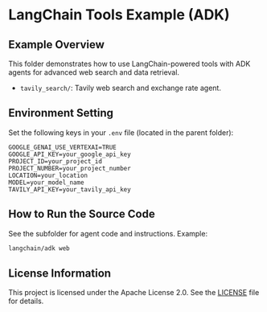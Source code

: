# LangChain Tools Example (ADK)

## Example Overview
This folder demonstrates how to use LangChain-powered tools with ADK agents for advanced web search and data retrieval.

- `tavily_search/`: Tavily web search and exchange rate agent.

## Environment Setting
Set the following keys in your `.env` file (located in the parent folder):

```
GOOGLE_GENAI_USE_VERTEXAI=TRUE
GOOGLE_API_KEY=your_google_api_key
PROJECT_ID=your_project_id
PROJECT_NUMBER=your_project_number
LOCATION=your_location
MODEL=your_model_name
TAVILY_API_KEY=your_tavily_api_key
```

## How to Run the Source Code
See the subfolder for agent code and instructions. Example:

```bash
langchain/adk web
```

## License Information
This project is licensed under the Apache License 2.0. See the [LICENSE](../../LICENSE) file for details.
